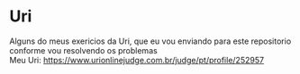 # Uri
Alguns do meus exericios da Uri, que eu vou enviando para este repositorio conforme vou resolvendo os problemas</br>
Meu Uri: https://www.urionlinejudge.com.br/judge/pt/profile/252957
